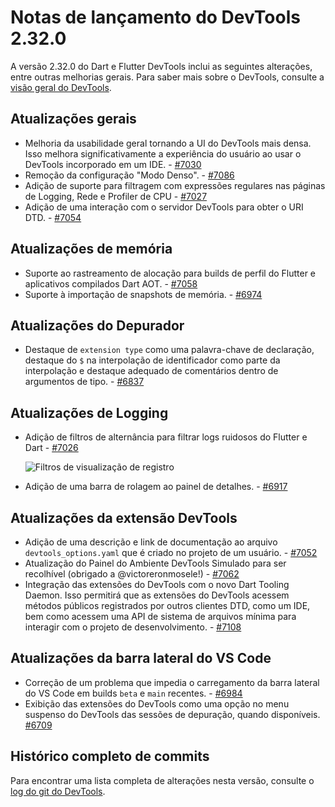 # Notas de lançamento do DevTools 2.32.0

A versão 2.32.0 do Dart e Flutter DevTools inclui as seguintes
alterações, entre outras melhorias gerais. Para saber mais sobre o
DevTools, consulte a [visão geral do DevTools](https://docs.flutter.dev/tools/devtools).

## Atualizações gerais

* Melhoria da usabilidade geral tornando a UI do DevTools mais densa. Isso
  melhora significativamente a experiência do usuário ao usar o DevTools
  incorporado em um IDE. - [#7030](https://github.com/flutter/devtools/pull/7030)
* Remoção da configuração "Modo Denso". - [#7086](https://github.com/flutter/devtools/pull/7086)
* Adição de suporte para filtragem com expressões regulares nas páginas de
  Logging, Rede e Profiler de CPU - [#7027](https://github.com/flutter/devtools/pull/7027)
* Adição de uma interação com o servidor DevTools para obter o URI DTD. - [#7054](https://github.com/flutter/devtools/pull/7054)

## Atualizações de memória

* Suporte ao rastreamento de alocação para builds de perfil do Flutter e
  aplicativos compilados Dart AOT. - [#7058](https://github.com/flutter/devtools/pull/7058)
* Suporte à importação de snapshots de memória. - [#6974](https://github.com/flutter/devtools/pull/6974)

## Atualizações do Depurador

* Destaque de `extension type` como uma palavra-chave de declaração,
  destaque do `$` na interpolação de identificador como parte da interpolação
  e destaque adequado de comentários dentro de argumentos de tipo. -
  [#6837](https://github.com/flutter/devtools/pull/6837)

## Atualizações de Logging

* Adição de filtros de alternância para filtrar logs ruidosos do Flutter e
  Dart - [#7026](https://github.com/flutter/devtools/pull/7026)

    ![Filtros de visualização de registro](/tools/devtools/release-notes/images-2.32.0/logging_toggle_filters.png "Alternar filtros para tela de logging")

* Adição de uma barra de rolagem ao painel de detalhes. - [#6917](https://github.com/flutter/devtools/pull/6917)

## Atualizações da extensão DevTools

* Adição de uma descrição e link de documentação ao arquivo
  `devtools_options.yaml` que é criado no projeto de um usuário. -
  [#7052](https://github.com/flutter/devtools/pull/7052)
* Atualização do Painel do Ambiente DevTools Simulado para ser recolhível
  (obrigado a @victoreronmosele!) - [#7062](https://github.com/flutter/devtools/pull/7062)
* Integração das extensões do DevTools com o novo Dart Tooling Daemon.
  Isso permitirá que as extensões do DevTools acessem métodos públicos
  registrados por outros clientes DTD, como um IDE, bem como acessem uma
  API de sistema de arquivos mínima para interagir com o projeto de
  desenvolvimento. - [#7108](https://github.com/flutter/devtools/pull/7108)

## Atualizações da barra lateral do VS Code

* Correção de um problema que impedia o carregamento da barra lateral do VS
  Code em builds `beta` e `main` recentes. -
  [#6984](https://github.com/flutter/devtools/pull/6984)
* Exibição das extensões do DevTools como uma opção no menu suspenso do
  DevTools das sessões de depuração, quando disponíveis.
  [#6709](https://github.com/flutter/devtools/pull/6709)

## Histórico completo de commits

Para encontrar uma lista completa de alterações nesta versão, consulte
o [log do git do DevTools](https://github.com/flutter/devtools/tree/v2.32.0).
